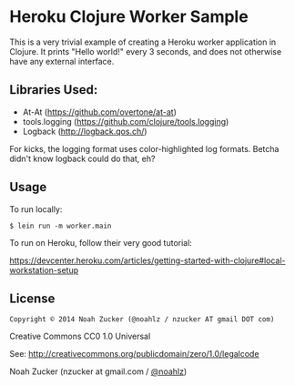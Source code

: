# Heroku Clojure Worker Sample

This is a very trivial example of creating a Heroku worker application in Clojure. It prints "Hello world!" every 3 seconds, and does not otherwise have any external interface.

## Libraries Used:

- At-At (https://github.com/overtone/at-at)
- tools.logging (https://github.com/clojure/tools.logging)
- Logback (http://logback.qos.ch/)

For kicks, the logging format uses color-highlighted log formats. Betcha didn't know logback could do that, eh?

## Usage

To run locally:

    $ lein run -m worker.main

To run on Heroku, follow their very good tutorial:

https://devcenter.heroku.com/articles/getting-started-with-clojure#local-workstation-setup

## License

    Copyright © 2014 Noah Zucker (@noahlz / nzucker AT gmail DOT com) 

Creative Commons CC0 1.0 Universal 

See: http://creativecommons.org/publicdomain/zero/1.0/legalcode

Noah Zucker (nzucker at gmail.com / [@noahlz](http://twitter.com/noahlz))


